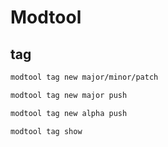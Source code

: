 # Modtool

## tag

```bash
modtool tag new major/minor/patch

modtool tag new major push

modtool tag new alpha push

modtool tag show
```

